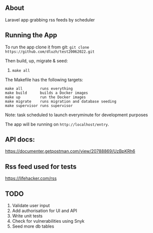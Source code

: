 
## About

Laravel app grabbing rss feeds by scheduler


## Running the App
To run the app clone it from git:
`git clone https://github.com/dluzh/test20062022.git`

Then build, up, migrate & seed:
1. `make all`

The Makefile has the following targets:
```
make all	    runs everything
make build	    builds a Docker images
make up		    run the Docker images
make migrate	runs migration and database seeding
make supervisor runs supervisor
```

Note: task scheduled to launch everyminute for development purposes


The app will be running on `http://localhost/entry`.

## API docs:

https://documenter.getpostman.com/view/20788869/UzBpKRh6  


## Rss feed used for tests
https://lifehacker.com/rss


## TODO
1. Validate user input
2. Add authorisation for UI and API
3. Write unit tests
4. Check for vulnerabilities using Snyk
5. Seed more db tables
